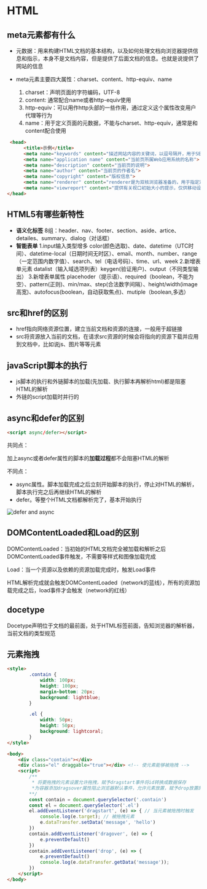 # HTML

## meta元素都有什么

- 元数据：用来构建HTML文档的基本结构，以及如何处理文档向浏览器提供信息和指示，本身不是文档内容，但是提供了后面文档的信息。也就是说提供了网站的信息

- meta元素主要四大属性：charset、content、http-equiv、name
    1. charset：声明页面的字符编码，UTF-8
    2. content: 通常配合name或者http-equiv使用
    3. http-equiv：可以用作http头部的一些作用，通过定义这个属性改变用户代理等行为
    4. name：用于定义页面的元数据，不能与charset、http-equiv，通常是和content配合使用

```html
 <head>
      <title>示例</title>
      <meta name="keywords" content="描述网站内容的关键词，以逗号隔开，用于SEO搜索">
      <meta name="application name" content="当前页所属Web应用系统的名称">
      <meta name="description" content="当前页的说明">
      <meta name="author" content="当前页的作者名">
      <meta name="copyright" content="版权信息">
      <meta name="renderer" content="renderer是为双核浏览器准备的，用于指定双核浏览器默认以何种方式渲染页面">
      <meta name="viewreport" content="提供有关视口初始大小的提示，仅供移动设备使用">
</head>
```

## HTML5有哪些新特性

- **语义化标签** 
8组：header、nav、footer、section、aside、artice、detailes、summary、dialog（对话框）
- **智能表单** 
1.input输入类型增多
color(颜色选取)、date、datetime（UTC时间）、datetime-local（日期时间无时区）、email、month、number、range（一定范围内数字值）、search、tel（电话号码）、time、url、week
2.新增表单元素
datalist（输入域选项列表）keygen(验证用户)、output（不同类型输出）
3.新增表单属性
placehoder（提示语）、required（boolean，不能为空）、pattern(正则)、min/max、step(合法数字间隔）、height/width(image高宽)、autofocus(boolean，自动获取焦点)、mutiple（boolean,多选）

## src和href的区别

- href指向网络资源位置，建立当前文档和资源的连接，一般用于超链接
- src将资源放入当前的文档，在请求src资源的时候会将指向的资源下载并应用到文档中，比如说js、图片等等元素

## javaScript脚本的执行

- js脚本的执行和外链脚本的加载(先加载、执行脚本再解析html)都是阻塞HTML的解析
- 外链的script加载时并行的

## async和defer的区别

```html
<script async/defer></script>
```

共同点：

加上async或者defer属性的脚本的**加载过程**都不会阻塞HTML的解析

不同点：

- async属性。脚本加载完成之后立刻开始脚本的执行，停止对HTML的解析，脚本执行完之后再继续HTML的解析
- defer。等整个HTML文档都解析完了，基本开始执行

![defer and async](https://image-static.segmentfault.com/215/179/2151798436-59da4801c6772_articlex)

## DOMContentLoaded和Load的区别

DOMContentLoaded：当初始的HTML文档完全被加载和解析之后DOMContentLoaded事件触发，不需要等样式和图像加载完成

Load：当一个资源以及依赖的资源加载完成时，触发Load事件

HTML解析完成就会触发DOMContentLoaded（network的蓝线），所有的资源加载完成之后，load事件才会触发（network的红线）

## docetype

Docetype声明位于文档的最前面，处于HTML标签前面，告知浏览器的解析器，当前文档的类型规范

## 元素拖拽

```html
<style>
        .contain {
            width: 100px;
            height: 100px;
            margin-bottom: 20px;
            background: lightblue;
        }

        .el {
            width: 50px;
            height: 50px;
            background: lightcoral;
        }
</style>

<body>
    <div class="contain"></div>
    <div class="el" draggable="true"></div> <!-- 使元素能够被拖拽 -->
    <script>
        /**
         * 将要拖拽的元素设置允许拖拽，赋予dragstart事件将id转换成数据保存
         *为容器添加dragsover属性阻止浏览器默认事件，允许元素放置，赋予drop放置的位置
        **/
        const contain = document.querySelector('.contain')
        const el = document.querySelector('.el')
        el.addEventListener('dragstart', (e) => { // 当元素被拖拽时触发
            console.log(e.target); // 被拖拽元素
            e.dataTransfer.setData('message', 'hello')
        })
        contain.addEventListener('dragover', (e) => {
            e.preventDefault()
        })
        contain.addEventListener('drop', (e) => {
            e.preventDefault()
            console.log(e.dataTransfer.getData('message'));
        })
    </script>
</body>
```

